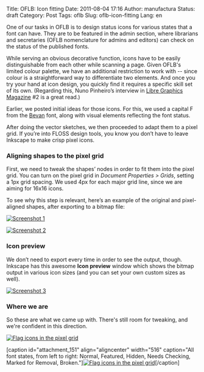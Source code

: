 Title: OFLB: Icon fitting
Date: 2011-08-04 17:16
Author: manufactura
Status: draft
Category: Post
Tags: oflb
Slug: oflb-icon-fitting
Lang: en

One of our tasks in OFLB is to design status icons for various
states that a font can have. They are to be featured in the admin
section, where librarians and secretaries (OFLB nomenclature for admins
and editors) can check on the status of the published fonts.

While serving an obvious decorative function, icons have to be easily
distinguishable from each other while scanning a page. Given OFLB's
limited colour palette, we have an additional restriction to work with
-- since colour is a straightforward way to differentiate two elements.
And once you try your hand at icon design, you quickly find it requires
a specific skill set of its own. (Regarding this, Nuno Pinheiro’s
interview in [Libre Graphics Magazine](http://libregraphicsmag.com) \#2
is a great read.)

Earlier, we posted initial ideas for those icons. For this, we used a
capital F from the
[Bevan](http://www.google.com/webfonts/family?family=Bevan) font, along
with visual elements reflecting the font status.

After doing the vector sketches, we then proceeded to adapt them to a
pixel grid. If you’re into FLOSS design tools, you know you don’t have
to leave Inkscape to make crisp pixel icons.

### Aligning shapes to the pixel grid

First, we need to tweak the shapes’ nodes in order to fit them into the
pixel grid. You can turn on the pixel grid in *Document Properties \>
Grids*, setting a 1px grid spacing. We used 4px for each major grid
line, since we are aiming for 16x16 icons.

To see why this step is relevant, here’s an example of the original and
pixel-aligned shapes, after exporting to a bitmap file:

[![Screenshot 1]({filename}/media/Screenshot-1.png "Screenshot-1")]({filename}/media/Screenshot-1.png)  

[![Screenshot 2]({filename}/media/rect4031.png "rect4031")]({filename}/media/rect4031.png)

### Icon preview

We don’t need to export every time in order to see the output, though.
Inkscape has this awesome **Icon preview** window which shows the bitmap
output in various icon sizes (and you can set your own custom sizes as
well).

[![Screenshot 3]({filename}/media/Screenshot-3.png "Screenshot-3")]({filename}/media/Screenshot-3.png)

### Where we are

So these are what we came up with. There's still room for tweaking, and
we're confident in this direction.

[![Flag icons in the pixel grid]({filename}/media/flag-icons-pixelgrid.png "flag-icons-pixelgrid")]({filename}/media/flag-icons-pixelgrid.png)

[caption id="attachment\_151" align="aligncenter" width="516"
caption="All font states, from left to right: Normal, Featured, Hidden,
Needs Checking, Marked for Removal,
Broken."][![Flag icons in the pixel grid]({filename}/media/flag-icons-pixelgrid-3x.png "flag-icons-pixelgrid-3x")]({filename}/media/flag-icons-pixelgrid-3x.png)[/caption]  

